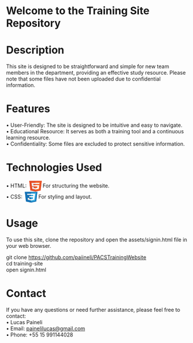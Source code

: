 # Welcome to the Training Site Repository

# Description
This site is designed to be straightforward and simple for new team members in the department, providing an effective study resource. Please note that some files have not been uploaded due to confidential information.

# Features
• User-Friendly: The site is designed to be intuitive and easy to navigate.<br>
• Educational Resource: It serves as both a training tool and a continuous learning resource.<br>
• Confidentiality: Some files are excluded to protect sensitive information.<br>

# Technologies Used
• HTML: <img align="center" alt="HTML" height="30" width="40" src="https://raw.githubusercontent.com/devicons/devicon/master/icons/html5/html5-original.svg">For structuring the website.<br>
• CSS: <img align="center" alt="CSS" height="30" width="40" src="https://raw.githubusercontent.com/devicons/devicon/master/icons/css3/css3-original.svg">For styling and layout.<br>

# Usage
To use this site, clone the repository and open the assets/signin.html file in your web browser.

git clone https://github.com/paiineli/PACSTrainingWebsite<br>
cd training-site<br>
open signin.html<br>

# Contact
If you have any questions or need further assistance, please feel free to contact:<br>
• Lucas Paineli<br>
• Email: painelilucas@gmail.com<br>
• Phone: +55 15 991144028<br>
